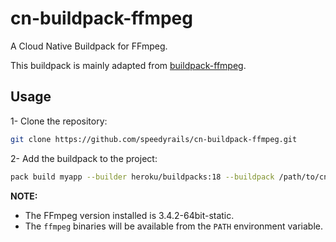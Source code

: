 # cn-buildpack-ffmpeg

A Cloud Native Buildpack for FFmpeg.

This buildpack is mainly adapted from [buildpack-ffmpeg](https://github.com/kitcast/buildpack-ffmpeg).

## Usage

1- Clone the repository:

```bash
git clone https://github.com/speedyrails/cn-buildpack-ffmpeg.git
```

2- Add the buildpack to the project:

```bash
pack build myapp --builder heroku/buildpacks:18 --buildpack /path/to/cn-buildpack-ffmpeg --path /path/to/myapp
```

**NOTE:**

- The FFmpeg version installed is 3.4.2-64bit-static.
- The `ffmpeg` binaries will be available from the `PATH` environment variable.
